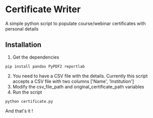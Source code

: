 # Certificate Writer
A simple python script to populate course/webinar certificates with personal details

## Installation 
1. Get the dependencies 
```
pip install pandas PyPDF2 reportlab
```
2. You need to have a CSV file with the details. Currently this script accepts a CSV file with two columns ['Name', 'Institution']
3. Modify the csv_file_path and original_certificate_path variables
4. Run the script
```
python certificate.py
```
And that's it ! 